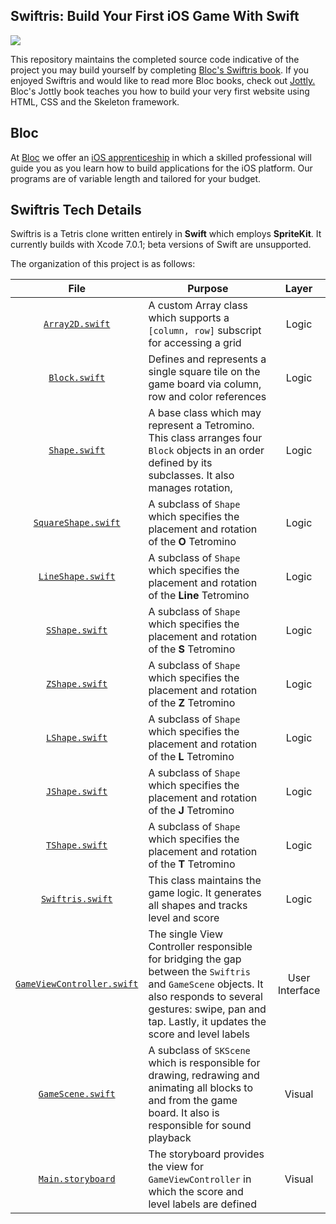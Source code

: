 ## Swiftris: Build Your First iOS Game With Swift

[![](https://cdn1.bloc.io/assets/books/swiftris/transparent-iphone-32de456de6ee2d9c0ca3dad20b95acbd.gif)](https://www.bloc.io/swiftris-build-your-first-ios-game-with-swift)

This repository maintains the completed source code indicative of the project you may build yourself by completing [Bloc's Swiftris book](https://www.bloc.io/swiftris-build-your-first-ios-game-with-swift). If you enjoyed Swiftris and would like to read more Bloc books, check out [Jottly.](https://www.bloc.io/build-your-first-website-with-html-and-css) Bloc's Jottly book teaches you how to build your very first website using HTML, CSS and the Skeleton framework.

## Bloc

At [Bloc](https://www.bloc.io/) we offer an [iOS apprenticeship](https://www.bloc.io/iOS) in which a skilled professional will guide you as you learn how to build applications for the iOS platform. Our programs are of variable length and tailored for your budget.

## Swiftris Tech Details

Swiftris is a Tetris clone written entirely in **Swift** which employs **SpriteKit**. It currently builds with Xcode 7.0.1; beta versions of Swift are unsupported.

The organization of this project is as follows:

| **File** | **Purpose** | **Layer** |
| :---: | --- | :---: |
| [`Array2D.swift`](https://github.com/Bloc/swiftris/blob/master/Swiftris/Array2D.swift) | A custom Array class which supports a `[column, row]` subscript for accessing a grid | Logic |
| [`Block.swift`](https://github.com/Bloc/swiftris/blob/master/Swiftris/Block.swift) | Defines and represents a single square tile on the game board via column, row and color references | Logic |
| [`Shape.swift`](https://github.com/Bloc/swiftris/blob/master/Swiftris/Shape.swift) | A base class which may represent a Tetromino. This class arranges four `Block` objects in an order defined by its subclasses. It also manages rotation, | Logic |
| [`SquareShape.swift`](https://github.com/Bloc/swiftris/blob/master/Swiftris/SquareShape.swift) | A subclass of `Shape` which specifies the placement and rotation of the **O** Tetromino | Logic |
| [`LineShape.swift`](https://github.com/Bloc/swiftris/blob/master/Swiftris/LineShape.swift) | A subclass of `Shape` which specifies the placement and rotation of the **Line** Tetromino | Logic |
| [`SShape.swift`](https://github.com/Bloc/swiftris/blob/master/Swiftris/SShape.swift) | A subclass of `Shape` which specifies the placement and rotation of the **S** Tetromino | Logic |
| [`ZShape.swift`](https://github.com/Bloc/swiftris/blob/master/Swiftris/ZShape.swift) | A subclass of `Shape` which specifies the placement and rotation of the **Z** Tetromino | Logic |
| [`LShape.swift`](https://github.com/Bloc/swiftris/blob/master/Swiftris/LShape.swift) | A subclass of `Shape` which specifies the placement and rotation of the **L** Tetromino | Logic |
| [`JShape.swift`](https://github.com/Bloc/swiftris/blob/master/Swiftris/JShape.swift) | A subclass of `Shape` which specifies the placement and rotation of the **J** Tetromino | Logic |
| [`TShape.swift`](https://github.com/Bloc/swiftris/blob/master/Swiftris/TShape.swift) | A subclass of `Shape` which specifies the placement and rotation of the **T** Tetromino | Logic |
| [`Swiftris.swift`](https://github.com/Bloc/swiftris/blob/master/Swiftris/Swiftris.swift) | This class maintains the game logic. It generates all shapes and tracks level and score | Logic |
| [`GameViewController.swift`](https://github.com/Bloc/swiftris/blob/master/Swiftris/GameViewController.swift) | The single View Controller responsible for bridging the gap between the `Swiftris` and `GameScene` objects. It also responds to several gestures: swipe, pan and tap. Lastly, it updates the score and level labels | User Interface |
| [`GameScene.swift`](https://github.com/Bloc/swiftris/blob/master/Swiftris/GameScene.swift) | A subclass of `SKScene` which is responsible for drawing, redrawing and animating all blocks to and from the game board. It also is responsible for sound playback | Visual |
| [`Main.storyboard`](https://github.com/Bloc/swiftris/blob/master/Swiftris/Base.lproj/Main.storyboard) | The storyboard provides the view for `GameViewController` in which the score and level labels are defined | Visual |

